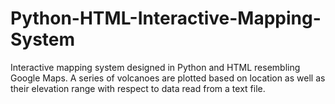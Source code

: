 # Python-HTML-Interactive-Mapping-System
Interactive mapping system designed in Python and HTML resembling Google Maps. A series of volcanoes are plotted based on location as well as their elevation range with respect to data read from a text file. 
